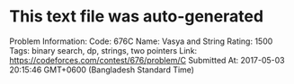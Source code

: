 # This text file was auto-generated

Problem Information:
Code: 676C
Name: Vasya and String
Rating: 1500
Tags: binary search, dp, strings, two pointers
Link: https://codeforces.com/contest/676/problem/C
Submitted At: 2017-05-03 20:15:46 GMT+0600 (Bangladesh Standard Time)